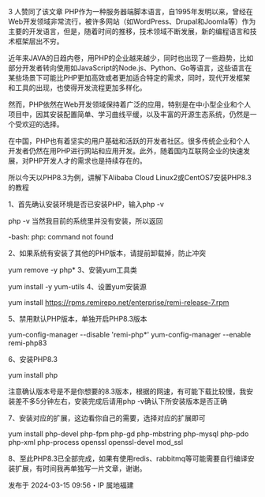 3 人赞同了该文章
PHP作为一种服务器端脚本语言，自1995年发明以来，曾经在Web开发领域非常流行，被许多网站（如WordPress、Drupal和Joomla等）作为主要的开发语言，但是，随着时间的推移，技术领域不断发展，新的编程语言和技术框架层出不穷。

近年来JAVA的日趋内卷，用PHP的企业越来越少，同时也出现了一些趋势，比如部分开发者转向使用如JavaScript的Node.js、Python、Go等语言，这些语言在某些场景下可能比PHP更加高效或者更加适合特定的需求，同时，现代开发框架和工具的出现，也使得开发流程更加多样化。

然而，PHP依然在Web开发领域保持着广泛的应用，特别是在中小型企业和个人项目中，因其安装配置简单、学习曲线平缓，以及丰富的开源生态系统，仍然是一个受欢迎的选择。

在中国，PHP也有着坚实的用户基础和活跃的开发者社区。很多传统企业和个人开发者仍然在用PHP进行网站和应用开发。此外，随着国内互联网企业的快速发展，对PHP开发人才的需求也是持续存在的。

所以今天以PHP8.3为例，讲解下Alibaba Cloud Linux2或CentOS7安装PHP8.3的教程

1、首先确认安装环境是否已安装PHP，输入php -v

php -v
当然我目前的系统里并没有安装，所以返回

-bash: php: command not found

2、如果系统有安装了其他的PHP版本，请提前卸载掉，防止冲突

yum remove -y php*
3、安装yum工具类

yum install -y yum-utils
4、设置yum安装源

yum install https://rpms.remirepo.net/enterprise/remi-release-7.rpm

5、禁用默认PHP版本，单独开启PHP8.3版本

yum-config-manager --disable 'remi-php*'
yum-config-manager --enable remi-php83

6、安装PHP8.3

yum install php

注意确认版本号是不是你想要的8.3版本，根据的网速，有可能下载比较慢，我安装差不多5分钟左右，安装完成后请用php -v确认下所安装版本是否正确


7、安装对应的扩展，这边看你自己的需要，选择对应的扩展即可

yum install php-devel php-fpm php-gd php-mbstring php-mysql php-pdo php-xml php-process openssl openssl-devel mod_ssl

8、至此PHP8.3已全部完成，如果有使用redis、rabbitmq等可能需要自行编译安装扩展，有时间我再单独写一片文章，谢谢。

发布于 2024-03-15 09:56・IP 属地福建